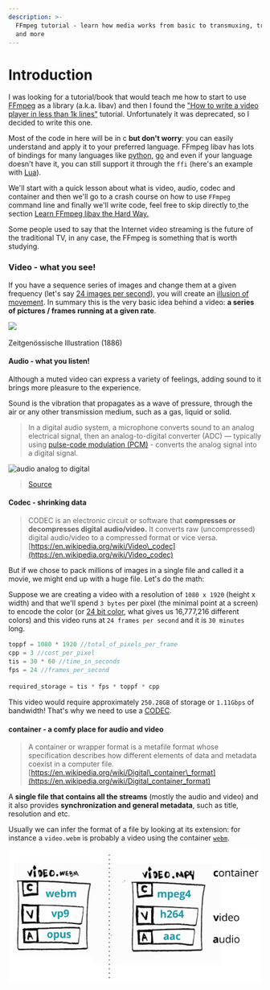 ```yaml
---
description: >-
  FFmpeg tutorial - learn how media works from basic to transmuxing, transcoding
  and more
---
```


# Introduction

I was looking for a tutorial/book that would teach me how to start to use [FFmpeg](https://www.ffmpeg.org/) as a library \(a.k.a. libav\) and then I found the ["How to write a video player in less than 1k lines"](http://dranger.com/ffmpeg/) tutorial. Unfortunately it was deprecated, so I decided to write this one.

Most of the code in here will be in c **but don't worry**: you can easily understand and apply it to your preferred language. FFmpeg libav has lots of bindings for many languages like [python](https://mikeboers.github.io/PyAV/), [go](https://github.com/imkira/go-libav) and even if your language doesn't have it, you can still support it through the `ffi` \(here's an example with [Lua](https://github.com/daurnimator/ffmpeg-lua-ffi/blob/master/init.lua)\).

We'll start with a quick lesson about what is video, audio, codec and container and then we'll go to a crash course on how to use `FFmpeg` command line and finally we'll write code, feel free to skip directly to[ ](http://newmediarockstars.com/wp-content/uploads/2015/11/nintendo-direct-iwata.jpg)the section [Learn FFmpeg libav the Hard Way.](./#learn-ffmpeg-libav-the-hard-way)

Some people used to say that the Internet video streaming is the future of the traditional TV, in any case, the FFmpeg is something that is worth studying.

### Video - what you see!

If you have a sequence series of images and change them at a given frequency \(let's say [24 images per second](https://www.filmindependent.org/blog/hacking-film-24-frames-per-second/)\), you will create an [illusion of movement](https://en.wikipedia.org/wiki/Persistence_of_vision). In summary this is the very basic idea behind a video: **a series of pictures / frames running at a given rate**.

![](https://upload.wikimedia.org/wikipedia/commons/1/1f/Linnet_kineograph_1886.jpg)

Zeitgenössische Illustration \(1886\)

#### Audio - what you listen!

Although a muted video can express a variety of feelings, adding sound to it brings more pleasure to the experience.

Sound is the vibration that propagates as a wave of pressure, through the air or any other transmission medium, such as a gas, liquid or solid.

> In a digital audio system, a microphone converts sound to an analog electrical signal, then an analog-to-digital converter \(ADC\) — typically using [pulse-code modulation \(PCM\)](https://en.wikipedia.org/wiki/Pulse-code_modulation) - converts the analog signal into a digital signal.

![audio analog to digital](https://upload.wikimedia.org/wikipedia/commons/thumb/c/c7/CPT-Sound-ADC-DAC.svg/640px-CPT-Sound-ADC-DAC.svg.png)

> [Source](https://commons.wikimedia.org/wiki/File:CPT-Sound-ADC-DAC.svg)

#### Codec - shrinking data

> CODEC is an electronic circuit or software that **compresses or decompresses digital audio/video.** It converts raw \(uncompressed\) digital audio/video to a compressed format or vice versa. [https://en.wikipedia.org/wiki/Video\_codec](https://en.wikipedia.org/wiki/Video_codec)

But if we chose to pack millions of images in a single file and called it a movie, we might end up with a huge file. Let's do the math:

Suppose we are creating a video with a resolution of `1080 x 1920` \(height x width\) and that we'll spend `3 bytes` per pixel \(the minimal point at a screen\) to encode the color \(or [24 bit color](https://en.wikipedia.org/wiki/Color_depth#True_color_.2824-bit.29), what gives us 16,777,216 different colors\) and this video runs at `24 frames per second` and it is `30 minutes` long.

```c
toppf = 1080 * 1920 //total_of_pixels_per_frame
cpp = 3 //cost_per_pixel
tis = 30 * 60 //time_in_seconds
fps = 24 //frames_per_second

required_storage = tis * fps * toppf * cpp
```

This video would require approximately `250.28GB` of storage or `1.11Gbps` of bandwidth! That's why we need to use a [CODEC](https://github.com/leandromoreira/digital_video_introduction#how-does-a-video-codec-work).

#### container - a comfy place for audio and video

> A container or wrapper format is a metafile format whose specification describes how different elements of data and metadata coexist in a computer file. [https://en.wikipedia.org/wiki/Digital\_container\_format](https://en.wikipedia.org/wiki/Digital_container_format)

A **single file that contains all the streams** \(mostly the audio and video\) and it also provides **synchronization and general metadata**, such as title, resolution and etc.

Usually we can infer the format of a file by looking at its extension: for instance a `video.webm` is probably a video using the container [`webm`](https://www.webmproject.org/).

![container](.gitbook/assets/container.png)

